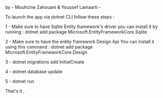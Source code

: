 by - Mouhcine Zahouani & Youssef Lamaarti -

To launch the app via dotnet CLI follow these steps : 

1 - Make sure to have Sqlite Entity framework's driver 
you can install it by running : dotnet add package Microsoft.EntityFrameworkCore.Sqlite

2 - Make sure to have the entity framework Design Api You can install it using this command : dotnet add package Microsoft.EntityFrameworkCore.Design

3 - dotnet migrations add InitialCreate

4 - dotnet database update

5 - dotnet run

That's it .
